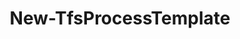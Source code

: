 ﻿---
title: New-TfsProcessTemplate
breadcrumbs: [ "ProcessTemplate" ]
parent: "ProcessTemplate"
description: "Creates a new inherited process. "
remarks: 
parameterSets: 
  "_All_": [ Collection, Description, Force, Parent, Passthru, ProcessTemplate, Project, ReferenceName ] 
  "__AllParameterSets":  
    ProcessTemplate: 
      type: "string"  
      position: "0"  
      required: true  
    Collection: 
      type: "object"  
    Description: 
      type: "string"  
    Force: 
      type: "SwitchParameter"  
    Parent: 
      type: "object"  
    Passthru: 
      type: "SwitchParameter"  
    Project: 
      type: "object"  
    ReferenceName: 
      type: "string" 
parameters: 
  - name: "ProcessTemplate" 
    description: "Specifies the name of the process to create. " 
    required: true 
    globbing: false 
    position: 0 
    type: "string" 
    aliases: [ Name ] 
  - name: "Name" 
    description: "Specifies the name of the process to create. This is an alias of the ProcessTemplate parameter." 
    required: true 
    globbing: false 
    position: 0 
    type: "string" 
    aliases: [ Name ] 
  - name: "Description" 
    description: "Specifies the description of the new process. " 
    globbing: false 
    type: "string" 
  - name: "ReferenceName" 
    description: "Specifies the reference name of the new process. When omitted, a random name will be automatically generated and assigned by the server. " 
    globbing: false 
    type: "string" 
  - name: "Parent" 
    description: "Specifies the name of the parent process from which the new process will inherit. " 
    globbing: false 
    type: "object" 
  - name: "Force" 
    description: "Allows the cmdlet to overwrite an existing process. " 
    globbing: false 
    type: "SwitchParameter" 
    defaultValue: "False" 
  - name: "Project" 
    description: "Specifies the name of the Team Project, its ID (a GUID), or a Microsoft.TeamFoundation.Core.WebApi.TeamProject object to connect to. When omitted, it defaults to the connection set by Connect-TfsTeamProject (if any). For more details, see the Get-TfsTeamProject cmdlet. " 
    globbing: false 
    type: "object" 
  - name: "Collection" 
    description: "Specifies the URL to the Team Project Collection or Azure DevOps Organization to connect to, a TfsTeamProjectCollection object (Windows PowerShell only), or a VssConnection object. You can also connect to an Azure DevOps Services organizations by simply providing its name instead of the full URL. For more details, see the Get-TfsTeamProjectCollection cmdlet. When omitted, it defaults to the connection set by Connect-TfsTeamProjectCollection (if any). " 
    globbing: false 
    type: "object" 
  - name: "Passthru" 
    description: "Returns the results of the command. By default, this cmdlet does not generate any output. " 
    globbing: false 
    type: "SwitchParameter" 
    defaultValue: "False"
inputs: 
outputs: 
  - type: "Microsoft.TeamFoundation.Core.WebApi.Process" 
    description: 
notes: 
relatedLinks: 
  - text: "Online Version:" 
    uri: "https://tfscmdlets.dev/docs/cmdlets/ProcessTemplate/New-TfsProcessTemplate"
aliases: 
examples: 
---
